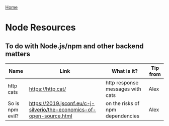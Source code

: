 [Home](../README.md)

# Node Resources

## To do with Node.js/npm and other backend matters

| Name          | Link          | What is it?  | Tip from
| ------------- | ------------- | ------------ | ------------ |
| http cats | https://http.cat/ | http response messages with cats | Alex
| So is npm evil? | https://2019.jsconf.eu/c-j-silverio/the-economics-of-open-source.html | on the risks of npm dependencies | Alex
